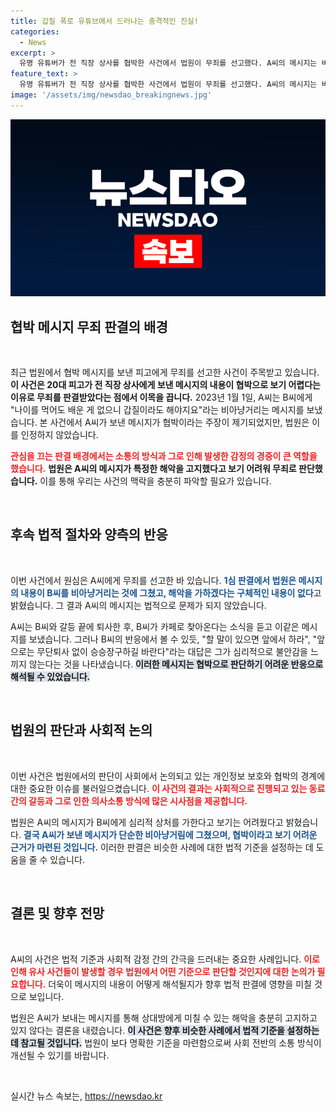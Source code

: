 ```yaml
---
title: 갑질 폭로 유튜브에서 드러나는 충격적인 진실!
categories:
  - News
excerpt: >
  유명 유튜버가 전 직장 상사를 협박한 사건에서 법원이 무죄를 선고했다. A씨의 메시지는 비아냥이었고, 명확한 해악이 없었다는 판결이 뒷받침됐다. 이 사건의 이면을 살펴보자.
feature_text: >
  유명 유튜버가 전 직장 상사를 협박한 사건에서 법원이 무죄를 선고했다. A씨의 메시지는 비아냥이었고, 명확한 해악이 없었다는 판결이 뒷받침됐다. 이 사건의 이면을 살펴보자.
image: '/assets/img/newsdao_breakingnews.jpg'
---
```


<p><img src="/assets/img/newsdao_breakingnews.jpg" alt="firstkoreanews 속보" /></p>

<h2 data-ke-size="size26">협박 메시지 무죄 판결의 배경</h2>

<p data-ke-size="size16">&nbsp;</p>

<p>최근 법원에서 협박 메시지를 보낸 피고에게 무죄를 선고한 사건이 주목받고 있습니다. <strong>이 사건은 20대 피고가 전 직장 상사에게 보낸 메시지의 내용이 협박으로 보기 어렵다는 이유로 무죄를 판결받았다는 점에서 이목을 끕니다.</strong> 2023년 1월 1일, A씨는 B씨에게 "나이를 먹어도 배운 게 없으니 갑질이라도 해야지요"라는 비아냥거리는 메시지를 보냈습니다. 본 사건에서 A씨가 보낸 메시지가 협박이라는 주장이 제기되었지만, 법원은 이를 인정하지 않았습니다. </p>

<p><b><span style="color: #ee2323;">관심을 끄는 판결 배경에서는 소통의 방식과 그로 인해 발생한 감정의 경중이 큰 역할을 했습니다.</span></b> <strong>법원은 A씨의 메시지가 특정한 해악을 고지했다고 보기 어려워 무죄로 판단했습니다.</strong> 이를 통해 우리는 사건의 맥락을 충분히 파악할 필요가 있습니다.</p>

<p data-ke-size="size16">&nbsp;</p>

<h2 data-ke-size="size26">후속 법적 절차와 양측의 반응</h2>

<p data-ke-size="size16">&nbsp;</p>

<p>이번 사건에서 원심은 A씨에게 무죄를 선고한 바 있습니다. <b><span style="color: #1a5490;">1심 판결에서 법원은 메시지의 내용이 B씨를 비아냥거리는 것에 그쳤고, 해악을 가하겠다는 구체적인 내용이 없다</span></b>고 밝혔습니다. 그 결과 A씨의 메시지는 법적으로 문제가 되지 않았습니다. </p>

<p>A씨는 B씨와 갈등 끝에 퇴사한 후, B씨가 카페로 찾아온다는 소식을 듣고 이같은 메시지를 보냈습니다. 그러나 B씨의 반응에서 볼 수 있듯, "할 말이 있으면 앞에서 하라", "앞으로는 무단퇴사 없이 승승장구하길 바란다"라는 대답은 그가 심리적으로 불안감을 느끼지 않는다는 것을 나타냈습니다. <b><span style="background-color: #21538527;">이러한 메시지는 협박으로 판단하기 어려운 반응으로 해석될 수 있었습니다.</span></b></p>

<p data-ke-size="size16">&nbsp;</p>

<h2 data-ke-size="size26">법원의 판단과 사회적 논의</h2>

<p data-ke-size="size16">&nbsp;</p>

<p>이번 사건은 법원에서의 판단이 사회에서 논의되고 있는 개인정보 보호와 협박의 경계에 대한 중요한 이슈를 불러일으켰습니다. <b><span style="color: #ee2323;">이 사건의 결과는 사회적으로 진행되고 있는 동료 간의 갈등과 그로 인한 의사소통 방식에 많은 시사점을 제공합니다.</span></b> </p>

<p>법원은 A씨의 메시지가 B씨에게 심리적 상처를 가한다고 보기는 어려웠다고 밝혔습니다. <b><span style="color: #1a5490;">결국 A씨가 보낸 메시지가 단순한 비아냥거림에 그쳤으며, 협박이라고 보기 어려운 근거가 마련된 것입니다.</span></b> 이러한 판결은 비슷한 사례에 대한 법적 기준을 설정하는 데 도움을 줄 수 있습니다. </p>

<p data-ke-size="size16">&nbsp;</p>

<h2 data-ke-size="size26">결론 및 향후 전망</h2>

<p data-ke-size="size16">&nbsp;</p>

<p>A씨의 사건은 법적 기준과 사회적 감정 간의 간극을 드러내는 중요한 사례입니다. <b><span style="color: #ee2323;">이로 인해 유사 사건들이 발생할 경우 법원에서 어떤 기준으로 판단할 것인지에 대한 논의가 필요합니다.</span></b> 더욱이 메시지의 내용이 어떻게 해석될지가 향후 법적 판결에 영향을 미칠 것으로 보입니다. </p>

<p>법원은 A씨가 보내는 메시지를 통해 상대방에게 미칠 수 있는 해악을 충분히 고지하고 있지 않다는 결론을 내렸습니다. <b><span style="background-color: #21538527;">이 사건은 향후 비슷한 사례에서 법적 기준을 설정하는 데 참고될 것입니다.</span></b> 법원이 보다 명확한 기준을 마련함으로써 사회 전반의 소통 방식이 개선될 수 있기를 바랍니다.</p>

<p data-ke-size="size16">&nbsp;</p>
실시간 뉴스 속보는, <a href="https://newsdao.kr" rel="dofollow">https://newsdao.kr</a>


